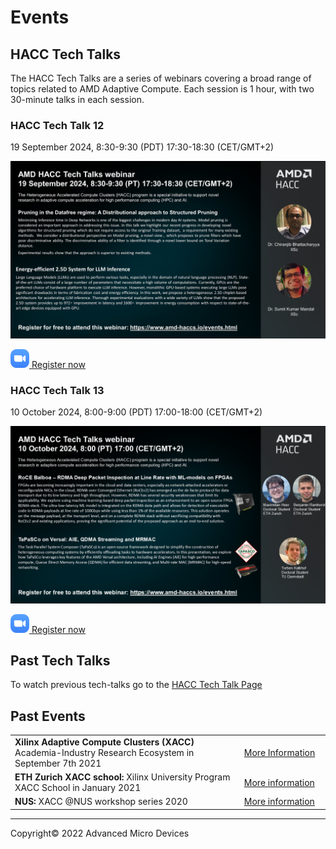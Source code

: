 # Events

## HACC Tech Talks

The HACC Tech Talks are a series of webinars covering a broad range of topics related to AMD Adaptive Compute. Each session is 1 hour, with two 30-minute talks in each session. 

### HACC Tech Talk 12

19 September 2024, 8:30-9:30 (PDT) 17:30-18:30 (CET/GMT+2)

[![Tech Talk 12 advert](./images/tech_talks/tt12_advert.png)](https://amd.zoom.us/webinar/register/WN_KWpiI3u1Q_2ierwMw8IOtQ)

[![Zoom icon](./images/zoom_30.png) Register now](https://amd.zoom.us/webinar/register/WN_KWpiI3u1Q_2ierwMw8IOtQ)

### HACC Tech Talk 13

10 October 2024, 8:00-9:00 (PDT) 17:00-18:00 (CET/GMT+2)

[![Tech Talk 13 advert](./images/tech_talks/tt13_advert.png)](https://amd.zoom.us/webinar/register/WN_oMGE0IIFTiW14oJX4zHQ4Q)

[![Zoom icon](./images/zoom_30.png) Register now](https://amd.zoom.us/webinar/register/WN_oMGE0IIFTiW14oJX4zHQ4Q)

## Past Tech Talks

To watch previous tech-talks go to the <a href="./hacc_tech_talks.html#past-talks">HACC Tech Talk Page</a>

## Past Events


<table class="responsive">
  <tr>
    <td>
      <strong> Xilinx Adaptive Compute Clusters (XACC) </strong> Academia-Industry Research Ecosystem in September 7th 2021
    </td>
    <td>
      <a href="adapt_2021.html">More Information</a>
    </td>
  </tr>
  <tr>
    <td width="800">
      <strong>ETH Zurich XACC school: </strong>Xilinx University Program XACC School in January 2021
    </td>
    <td width="200">
      <a href="xup_ethxacc_school_2021.html">More information</a>
    </td>
  </tr>
  <tr>
    <td>
      <strong>NUS: </strong>XACC @NUS workshop series 2020
    </td>
    <td>
      <a href="https://xaccnus.github.io/">More information</a>
    </td>
  </tr>
</table>



---------------------------------------

<p class="copyright">Copyright&copy; 2022 Advanced Micro Devices</p>

